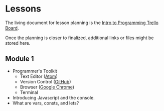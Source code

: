 # Lessons

The living document for lesson planning is the [Intro to Programming Trello Board](https://trello.com/b/h84wUp5U/colearning-intro-to-programming).

Once the planning is closer to finalized, additional links or files might be stored here.

## Module 1

* Programmer's Toolkit
  * Text Editor ([Atom](https://atom.io/))
  * Version Control ([GitHub](https://github.com))
  * Browser ([Google Chrome](https://www.google.com/chrome/browser/features.html))
  * Terminal
* Introducing Javascript and the console.
* What are vars, consts, and lets?
